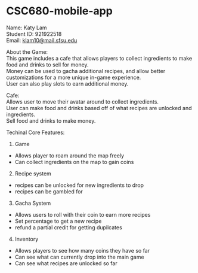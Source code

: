 # CSC680-mobile-app

Name: Katy Lam <br />
Student ID: 921922518 <br />
Email: klam10@mail.sfsu.edu <br />

About the Game:  
This game includes a cafe that allows players to collect ingredients to make food and drinks to sell for money.  
Money can be used to gacha additional recipes, and allow better customizations for a more unique in-game experience.  
User can also play slots to earn additional money.

Cafe:  
Allows user to move their avatar around to collect ingredients.  
User can make food and drinks based off of what recipes are unlocked and ingredients.  
Sell food and drinks to make money.

Techinal Core Features:  

1. Game
- Allows player to roam around the map freely
- Can collect ingredients on the map to gain coins
2. Recipe system
- recipes can be unlocked for new ingredients to drop  
- recipes can be gambled for  
3. Gacha System  
- Allows users to roll with their coin to earn more recipes  
- Set percentage to get a new recipe
- refund a partial credit for getting dupilcates
4. Inventory
- Allows players to see how many coins they have so far
- Can see what can currently drop into the main game
- Can see what recipes are unlocked so far  
